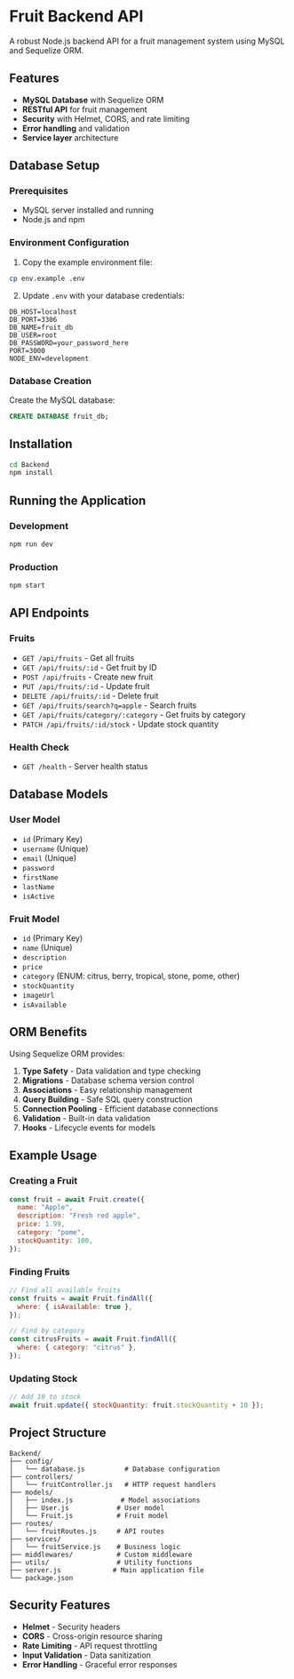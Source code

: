 # Fruit Backend API

A robust Node.js backend API for a fruit management system using MySQL and Sequelize ORM.

## Features

- **MySQL Database** with Sequelize ORM
- **RESTful API** for fruit management
- **Security** with Helmet, CORS, and rate limiting
- **Error handling** and validation
- **Service layer** architecture

## Database Setup

### Prerequisites

- MySQL server installed and running
- Node.js and npm

### Environment Configuration

1. Copy the example environment file:

```bash
cp env.example .env
```

2. Update `.env` with your database credentials:

```env
DB_HOST=localhost
DB_PORT=3306
DB_NAME=fruit_db
DB_USER=root
DB_PASSWORD=your_password_here
PORT=3000
NODE_ENV=development
```

### Database Creation

Create the MySQL database:

```sql
CREATE DATABASE fruit_db;
```

## Installation

```bash
cd Backend
npm install
```

## Running the Application

### Development

```bash
npm run dev
```

### Production

```bash
npm start
```

## API Endpoints

### Fruits

- `GET /api/fruits` - Get all fruits
- `GET /api/fruits/:id` - Get fruit by ID
- `POST /api/fruits` - Create new fruit
- `PUT /api/fruits/:id` - Update fruit
- `DELETE /api/fruits/:id` - Delete fruit
- `GET /api/fruits/search?q=apple` - Search fruits
- `GET /api/fruits/category/:category` - Get fruits by category
- `PATCH /api/fruits/:id/stock` - Update stock quantity

### Health Check

- `GET /health` - Server health status

## Database Models

### User Model

- `id` (Primary Key)
- `username` (Unique)
- `email` (Unique)
- `password`
- `firstName`
- `lastName`
- `isActive`

### Fruit Model

- `id` (Primary Key)
- `name` (Unique)
- `description`
- `price`
- `category` (ENUM: citrus, berry, tropical, stone, pome, other)
- `stockQuantity`
- `imageUrl`
- `isAvailable`

## ORM Benefits

Using Sequelize ORM provides:

1. **Type Safety** - Data validation and type checking
2. **Migrations** - Database schema version control
3. **Associations** - Easy relationship management
4. **Query Building** - Safe SQL query construction
5. **Connection Pooling** - Efficient database connections
6. **Validation** - Built-in data validation
7. **Hooks** - Lifecycle events for models

## Example Usage

### Creating a Fruit

```javascript
const fruit = await Fruit.create({
  name: "Apple",
  description: "Fresh red apple",
  price: 1.99,
  category: "pome",
  stockQuantity: 100,
});
```

### Finding Fruits

```javascript
// Find all available fruits
const fruits = await Fruit.findAll({
  where: { isAvailable: true },
});

// Find by category
const citrusFruits = await Fruit.findAll({
  where: { category: "citrus" },
});
```

### Updating Stock

```javascript
// Add 10 to stock
await fruit.update({ stockQuantity: fruit.stockQuantity + 10 });
```

## Project Structure

```
Backend/
├── config/
│   └── database.js          # Database configuration
├── controllers/
│   └── fruitController.js   # HTTP request handlers
├── models/
│   ├── index.js            # Model associations
│   ├── User.js            # User model
│   └── Fruit.js           # Fruit model
├── routes/
│   └── fruitRoutes.js     # API routes
├── services/
│   └── fruitService.js    # Business logic
├── middlewares/           # Custom middleware
├── utils/                 # Utility functions
├── server.js             # Main application file
└── package.json
```

## Security Features

- **Helmet** - Security headers
- **CORS** - Cross-origin resource sharing
- **Rate Limiting** - API request throttling
- **Input Validation** - Data sanitization
- **Error Handling** - Graceful error responses
